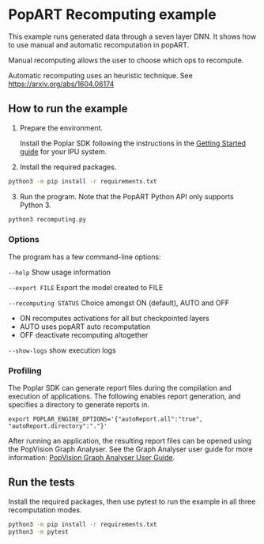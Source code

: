 # PopART Recomputing example

This example runs generated data through a seven layer DNN.
It shows how to use manual and automatic recomputation in popART.

Manual recomputing allows the user to choose which ops to recompute.

Automatic recomputing uses an heuristic technique.
See https://arxiv.org/abs/1604.06174


## How to run the example

1) Prepare the environment.

   Install the Poplar SDK following the instructions in the [Getting Started guide](https://docs.graphcore.ai/en/latest/getting-started.html) for your IPU system.

2) Install the required packages.

```cmd
python3 -m pip install -r requirements.txt
```

3) Run the program. Note that the PopART Python API only supports Python 3.

```cmd
python3 recomputing.py
```

### Options

The program has a few command-line options:

`--help` Show usage information

`--export FILE` Export the model created to FILE

`--recomputing STATUS` Choice amongst ON (default), AUTO and OFF

* ON recomputes activations for all but checkpointed layers
* AUTO uses popART auto recomputation
* OFF deactivate recomputing altogether

`--show-logs` show execution logs

### Profiling

The Poplar SDK can generate report files during the compilation and execution of applications.
The following enables report generation, and specifies a directory to generate reports in.

```
export POPLAR_ENGINE_OPTIONS='{"autoReport.all":"true", "autoReport.directory":"."}'
```

After running an application, the resulting report files can be opened using the PopVision Graph Analyser.
See the Graph Analyser user guide for more information:
[PopVision Graph Analyser User Guide](https://docs.graphcore.ai/projects/graph-analyser-userguide/en/latest/).

## Run the tests

Install the required packages, then use pytest to run the example in all three recomputation modes.

```cmd
python3 -m pip install -r requirements.txt
python3 -m pytest
```
